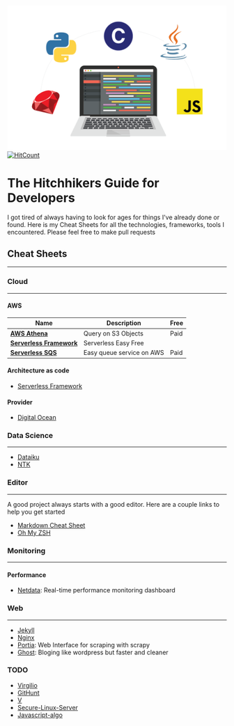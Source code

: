 ![](images/presentation.png)
[![HitCount](http://hits.dwyl.io/StanGirard/The-hitchikers-guide-for-developers.svg)](http://hits.dwyl.io/StanGirard/The-hitchikers-guide-for-developers)
# The Hitchhikers Guide for Developers

I got tired of always having to look for ages for things I've already done or found.
Here is my Cheat Sheets for all the technologies, frameworks, tools I encountered. Please feel free to make pull requests


## Cheat Sheets
--- 

### **Cloud** 
---

#### AWS
| Name | Description | Free |
| ------------- | ------------- | ------------- |
|[**AWS Athena**](https://aws.amazon.com/fr/athena/) | Query on S3 Objects | Paid|
|[**Serverless Framework**](https://serverless.com/) | Serverless Easy  Free |
|[**Serverless SQS**](https://aws.amazon.com/sqs/) | Easy queue service on AWS | Paid |


#### Architecture as code
- [Serverless Framework](cloud/aws/serverless/README.md)

#### Provider
- [Digital Ocean](https://m.do.co/c/f9dca2b1ecc8)

### Data Science
---

- [Dataiku](https://www.dataiku.com/)
- [NTK](https://www.nltk.org/)

### **Editor**
--- 
A good project always starts with a good editor. Here are a couple links to help you get started
- [Markdown Cheat Sheet](editor/markdown/README.md)
- [Oh My ZSH](editor/oh-my-zsh/README.md)

### **Monitoring**
---

#### Performance

- [Netdata](monitoring/netdata/README.md):  Real-time performance monitoring dashboard

### **Web**
---

- [Jekyll](web/jekyll/README.md)
- [Nginx](web/nginx/README.md)
- [Portia](web/portia/README.md): Web Interface for scraping with scrapy
- [Ghost](https://ghost.org/): Bloging like wordpress but faster and cleaner

### **TODO**

- [Virgilio](https://github.com/virgili0/Virgilio)
- [GitHunt](https://github.com/kamranahmedse/githunt)
- [V](https://github.com/vlang/v)
- [Secure-Linux-Server](https://github.com/imthenachoman/How-To-Secure-A-Linux-Server/blob/master/README.md)
- [Javascript-algo](https://github.com/trekhleb/javascript-algorithms)

